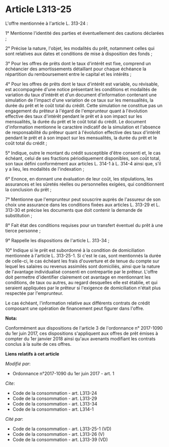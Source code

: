 # Article L313-25

L'offre mentionnée à l'article L. 313-24 : 

1° Mentionne l'identité des parties et éventuellement des cautions déclarées ; 

2° Précise la nature, l'objet, les modalités du prêt, notamment celles qui sont relatives aux dates et conditions de mise à
disposition des fonds ; 

3° Pour les offres de prêts dont le taux d'intérêt est fixe, comprend un échéancier des amortissements détaillant pour chaque
échéance la répartition du remboursement entre le capital et les intérêts ; 

4° Pour les offres de prêts dont le taux d'intérêt est variable, ou révisable, est accompagnée d'une notice présentant les
conditions et modalités de variation du taux d'intérêt et d'un document d'information contenant une simulation de l'impact
d'une variation de ce taux sur les mensualités, la durée du prêt et le coût total du crédit. Cette simulation ne constitue
pas un engagement du prêteur à l'égard de l'emprunteur quant à l'évolution effective des taux d'intérêt pendant le prêt et à
son impact sur les mensualités, la durée du prêt et le coût total du crédit. Le document d'information mentionne le caractère
indicatif de la simulation et l'absence de responsabilité du prêteur quant à l'évolution effective des taux d'intérêt pendant
le prêt et à son impact sur les mensualités, la durée du prêt et le coût total du crédit ; 

5° Indique, outre le montant du crédit susceptible d'être consenti et, le cas échéant, celui de ses fractions périodiquement
disponibles, son coût total, son taux défini conformément aux articles L. 314-1 à L. 314-4 ainsi que, s'il y a lieu, les
modalités de l'indexation ; 

6° Enonce, en donnant une évaluation de leur coût, les stipulations, les assurances et les sûretés réelles ou personnelles
exigées, qui conditionnent la conclusion du prêt ; 

7° Mentionne que l'emprunteur peut souscrire auprès de l'assureur de son choix une assurance dans les conditions fixées aux
articles L. 313-29 et L. 313-30 et précise les documents que doit contenir la demande de substitution ; 

8° Fait état des conditions requises pour un transfert éventuel du prêt à une tierce personne ; 

9° Rappelle les dispositions de l'article L. 313-34 ; 

10° Indique si le prêt est subordonné à la condition de domiciliation mentionnée à l'article L. 313-25-1. Si c'est le cas,
sont mentionnés la durée de celle-ci, le cas échéant les frais d'ouverture et de tenue du compte sur lequel les salaires ou
revenus assimilés sont domiciliés, ainsi que la nature de l'avantage individualisé consenti en contrepartie par le prêteur.
L'offre doit permettre d'identifier clairement cet avantage en mentionnant les conditions, de taux ou autres, au regard
desquelles elle est établie, et qui seraient appliquées par le prêteur si l'exigence de domiciliation n'était plus respectée
par l'emprunteur. 

Le cas échéant, l'information relative aux différents contrats de crédit composant une opération de financement peut figurer
dans l'offre.

**Nota:**

Conformément aux dispositions de l'article 3 de l'ordonnance n° 2017-1090 du 1er juin 2017, ces dispositions s'appliquent aux
offres de prêt émises à compter du 1er janvier 2018 ainsi qu'aux avenants modifiant les contrats conclus à la suite de ces
offres.

**Liens relatifs à cet article**

_Modifié par_:

  - Ordonnance n°2017-1090 du 1er juin 2017 - art. 1

_Cite_:

  - Code de la consommation - art. L313-24
  - Code de la consommation - art. L313-29
  - Code de la consommation - art. L313-34
  - Code de la consommation - art. L314-1

_Cité par_:

  - Code de la consommation - art. L313-25-1 (VD)
  - Code de la consommation - art. L313-26 (V)
  - Code de la consommation - art. L313-39 (VD)
